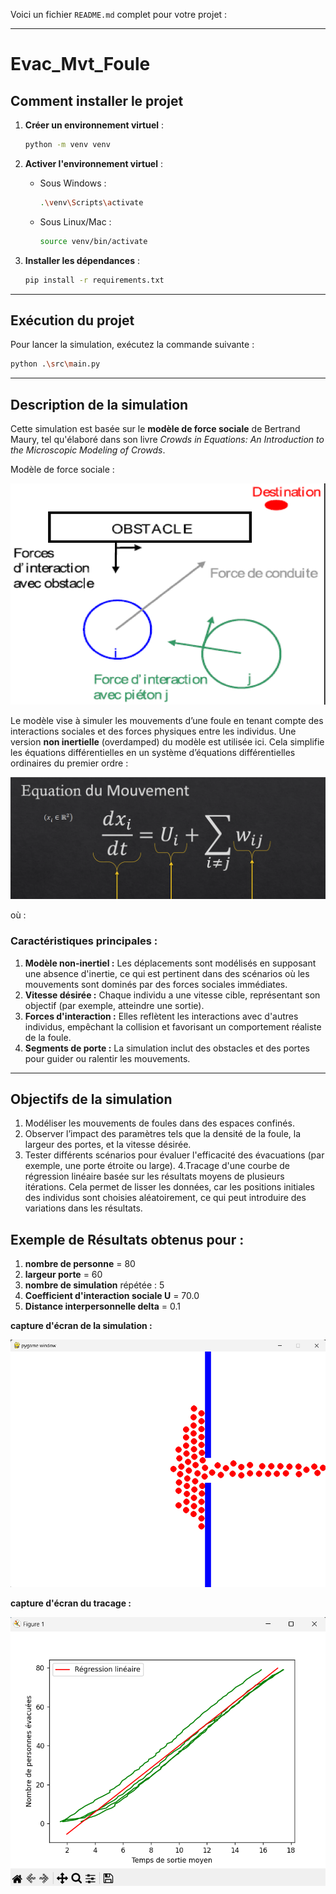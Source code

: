 Voici un fichier `README.md` complet pour votre projet :

---

# Evac_Mvt_Foule

## Comment installer le projet

1. **Créer un environnement virtuel** :

   ```bash
   python -m venv venv
   ```

2. **Activer l'environnement virtuel** :

   - Sous Windows :
     ```bash
     .\venv\Scripts\activate
     ```
   - Sous Linux/Mac :
     ```bash
     source venv/bin/activate
     ```

3. **Installer les dépendances** :
   ```bash
   pip install -r requirements.txt
   ```

---

## Exécution du projet

Pour lancer la simulation, exécutez la commande suivante :

```bash
python .\src\main.py
```

---

## Description de la simulation

Cette simulation est basée sur le **modèle de force sociale** de Bertrand Maury, tel qu'élaboré dans son livre _Crowds in Equations: An Introduction to the Microscopic Modeling of Crowds_.

Modèle de force sociale :

![Exemple d'image](Ressource/img1.png)

Le modèle vise à simuler les mouvements d’une foule en tenant compte des interactions sociales et des forces physiques entre les individus. Une version **non inertielle** (overdamped) du modèle est utilisée ici. Cela simplifie les équations différentielles en un système d’équations différentielles ordinaires du premier ordre :

![Exemple d'image](Ressource/img2.png)

où :

### Caractéristiques principales :

1. **Modèle non-inertiel :** Les déplacements sont modélisés en supposant une absence d'inertie, ce qui est pertinent dans des scénarios où les mouvements sont dominés par des forces sociales immédiates.
2. **Vitesse désirée :** Chaque individu a une vitesse cible, représentant son objectif (par exemple, atteindre une sortie).
3. **Forces d'interaction :** Elles reflètent les interactions avec d'autres individus, empêchant la collision et favorisant un comportement réaliste de la foule.
4. **Segments de porte :** La simulation inclut des obstacles et des portes pour guider ou ralentir les mouvements.

---

## Objectifs de la simulation

1. Modéliser les mouvements de foules dans des espaces confinés.
2. Observer l’impact des paramètres tels que la densité de la foule, la largeur des portes, et la vitesse désirée.
3. Tester différents scénarios pour évaluer l'efficacité des évacuations (par exemple, une porte étroite ou large).
   4.Tracage d'une courbe de régression linéaire basée sur les résultats moyens de plusieurs itérations.
   Cela permet de lisser les données, car les positions initiales des individus sont choisies aléatoirement, ce qui peut introduire des variations dans les résultats.

## Exemple de Résultats obtenus pour :

1. **nombre de personne** = 80
2. **largeur porte** = 60
3. **nombre de simulation** répétée : 5
4. **Coefficient d'interaction sociale U** = 70.0
5. **Distance interpersonnelle delta** = 0.1

**capture d'écran de la simulation :**

![Exemple d'image](Ressource/img3.png)

**capture d'écran du tracage :**

![Exemple d'image](Ressource/img4.png)
